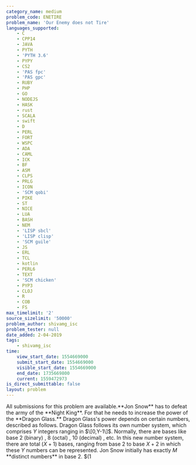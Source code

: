 ```yaml
---
category_name: medium
problem_code: ENETIRE
problem_name: 'Our Enemy does not Tire'
languages_supported:
    - C
    - CPP14
    - JAVA
    - PYTH
    - 'PYTH 3.6'
    - PYPY
    - CS2
    - 'PAS fpc'
    - 'PAS gpc'
    - RUBY
    - PHP
    - GO
    - NODEJS
    - HASK
    - rust
    - SCALA
    - swift
    - D
    - PERL
    - FORT
    - WSPC
    - ADA
    - CAML
    - ICK
    - BF
    - ASM
    - CLPS
    - PRLG
    - ICON
    - 'SCM qobi'
    - PIKE
    - ST
    - NICE
    - LUA
    - BASH
    - NEM
    - 'LISP sbcl'
    - 'LISP clisp'
    - 'SCM guile'
    - JS
    - ERL
    - TCL
    - kotlin
    - PERL6
    - TEXT
    - 'SCM chicken'
    - PYP3
    - CLOJ
    - R
    - COB
    - FS
max_timelimit: '2'
source_sizelimit: '50000'
problem_author: shivamg_isc
problem_tester: null
date_added: 2-04-2019
tags:
    - shivamg_isc
time:
    view_start_date: 1554669000
    submit_start_date: 1554669000
    visible_start_date: 1554669000
    end_date: 1735669800
    current: 1559472973
is_direct_submittable: false
layout: problem
---
```

All submissions for this problem are available.\*\*Jon Snow\*\* has to defeat the army of the \*\*Night King\*\*. For that he needs to increase the power of the \*\*Dragon Glass.\*\* Dragon Glass's power depends on certain numbers, described as follows. Dragon Glass follows its own number system, which comprises $Y$ integers ranging in $\[0,Y-1\]$. Normally, there are bases like base 2 (binary) , 8 (octal) , 10 (decimal) , etc. In this new number system, there are total $(X+1)$ bases, ranging from base $2$ to base $X+2$ in which these $Y$ numbers can be represented. Jon Snow initially has exactly $M$ \*\*distinct numbers\*\* in base $2$. $(1
